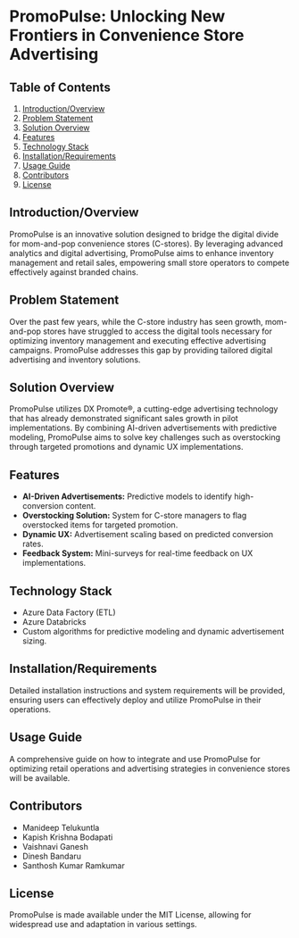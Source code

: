 
# PromoPulse: Unlocking New Frontiers in Convenience Store Advertising

## Table of Contents
1. [Introduction/Overview](#introductionoverview)
2. [Problem Statement](#problem-statement)
3. [Solution Overview](#solution-overview)
4. [Features](#features)
5. [Technology Stack](#technology-stack)
6. [Installation/Requirements](#installationrequirements)
7. [Usage Guide](#usage-guide)
8. [Contributors](#contributors)
9. [License](#license)

## Introduction/Overview
PromoPulse is an innovative solution designed to bridge the digital divide for mom-and-pop convenience stores (C-stores). By leveraging advanced analytics and digital advertising, PromoPulse aims to enhance inventory management and retail sales, empowering small store operators to compete effectively against branded chains.

## Problem Statement
Over the past few years, while the C-store industry has seen growth, mom-and-pop stores have struggled to access the digital tools necessary for optimizing inventory management and executing effective advertising campaigns. PromoPulse addresses this gap by providing tailored digital advertising and inventory solutions.

## Solution Overview
PromoPulse utilizes DX Promote®, a cutting-edge advertising technology that has already demonstrated significant sales growth in pilot implementations. By combining AI-driven advertisements with predictive modeling, PromoPulse aims to solve key challenges such as overstocking through targeted promotions and dynamic UX implementations.

## Features
- **AI-Driven Advertisements:** Predictive models to identify high-conversion content.
- **Overstocking Solution:** System for C-store managers to flag overstocked items for targeted promotion.
- **Dynamic UX:** Advertisement scaling based on predicted conversion rates.
- **Feedback System:** Mini-surveys for real-time feedback on UX implementations.

## Technology Stack
- Azure Data Factory (ETL)
- Azure Databricks
- Custom algorithms for predictive modeling and dynamic advertisement sizing.

## Installation/Requirements
Detailed installation instructions and system requirements will be provided, ensuring users can effectively deploy and utilize PromoPulse in their operations.

## Usage Guide
A comprehensive guide on how to integrate and use PromoPulse for optimizing retail operations and advertising strategies in convenience stores will be available.

## Contributors
- Manideep Telukuntla
- Kapish Krishna Bodapati
- Vaishnavi Ganesh
- Dinesh Bandaru
- Santhosh Kumar Ramkumar

## License
PromoPulse is made available under the MIT License, allowing for widespread use and adaptation in various settings.
